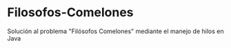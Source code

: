 # Filosofos-Comelones
Solución al problema "Filósofos Comelones" mediante el manejo de hilos en Java
